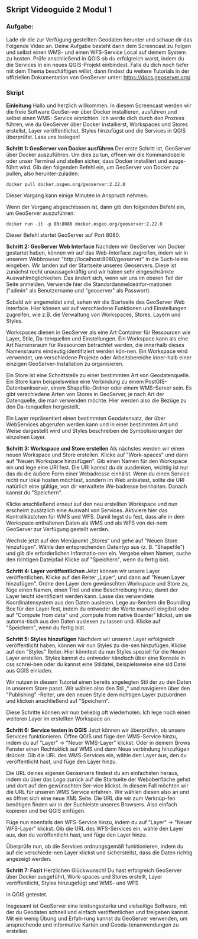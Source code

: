 ## Skript Videoguide 2 Modul 1


### Aufgabe: 


Lade dir die zur Verfügung gestellten Geodaten herunter und schaue dir das Folgende Video an. Deine Aufgabe besteht darin dem Screencast zu Folgen und selbst einen WMS- und einen WFS-Service Local auf deinem System zu hosten. Prüfe anschließend in QGIS ob du erfolgreich warst,  indem du die Services in ein neues QGIS-Projekt einbindest. 
Falls du dich noch tiefer mit dem Thema beschäftigen willst, dann findest du weitere Tutorials in der offiziellen Dokumentation von GeoServer unter: 
https://docs.geoserver.org/

### Skript

**Einleitung**
Hallo und herzlich willkommen. In diesem Screencast werden wir die freie Software GeoSer-ver über Docker installieren, ausführen und selbst einen WMS- Service einrichten. Ich werde dich durch den Prozess führen, wie du GeoServer über Docker installierst, Workspaces und Stores erstellst, Layer veröffentlichst, Styles hinzufügst und die Services in QGIS überprüfst. Lass uns loslegen!


**Schritt 1: GeoServer von Docker ausführen**
Der erste Schritt ist, GeoServer über Docker auszuführen. Um dies zu tun, öffnen wir die Kommandozeile oder unser Terminal und stellen sicher, dass Docker installiert und ausge-führt wird. Gib den folgenden Befehl ein, um GeoServer von Docker zu pullen, also herunter-zuladen:

```shell
docker pull docker.osgeo.org/geoserver:2.22.0
```

Dieser Vorgang kann einige Minuten in Anspruch nehmen.
 
Wenn der Vorgang abgeschlossen ist, dann gib den folgenden Befehl ein, um GeoServer auszuführen:

```shell
docker run -it -p 80:8080 docker.osgeo.org/geoserver:2.22.0
```

Dieser Befehl startet GeoServer auf Port 8080.


**Schritt 2: GeoServer Web Interface**
Nachdem wir GeoServer von Docker gestartet haben, können wir auf das Web-Interface zugreifen, indem wir in unserem Webbrowser "http://localhost:8080/geoserver" in die Such-leiste eingeben. Wir landen auf der Startseite unseres Geoservers. Diese ist zunächst recht unaussagekräftig und wir haben sehr eingeschränkte Auswahlmöglichkeiten. Das ändert sich, wenn wir uns im oberen Teil der Seite anmelden. Verwende hier die Standardanmeldeinfor-mationen ("admin" als Benutzername und "geoserver" als Passwort).

Sobald wir angemeldet sind, sehen wir die Startseite des GeoServer Web Interface. Hier können wir auf verschiedene Funktionen und Einstellungen zugreifen, wie z.B. die Verwaltung von Workspaces, Stores, Layern und Styles.

Workspaces dienen in GeoServer als eine Art Container für Ressourcen wie Layer, Stile, Da-tenquellen und Einstellungen. Ein Workspace kann als eine Art Namensraum für Ressourcen betrachtet werden, die innerhalb dieses Namensraums eindeutig identifiziert werden kön-nen. Ein Workspace wird verwendet, um verschiedene Projekte oder Arbeitsbereiche inner-halb einer einzigen GeoServer-Installation zu organisieren.

Ein Store ist eine Schnittstelle zu einer bestimmten Art von Geodatenquelle. Ein Store kann beispielsweise eine Verbindung zu einem PostGIS-Datenbankserver, einem Shapefile-Ordner oder einem WMS-Server sein. Es gibt verschiedene Arten von Stores in GeoServer, je nach Art der Datenquelle, die man verwenden möchte. Hier werden also die Bezüge zu den Da-tenquellen hergestellt. 

Ein Layer repräsentiert einen bestimmten Geodatensatz, der über WebServices abgerufen werden kann und in einer bestimmten Art und Weise dargestellt wird und Styles beschreiben die Symbolisierungen der einzelnen Layer. 

**Schritt 3: Workspace und Store erstellen**
Als nächstes werden wir einen neuen Workspace und Store erstellen. Klicke auf "Work-spaces" und dann auf "Neuen Workspace hinzufügen". Gib einen Namen für den Workspace ein und lege eine URI fest. Die URI kannst du dir ausdenken, wichtig ist nur das du die äußere Form einer Webadresse einhälst. Wenn du einen Service nicht nur lokal hosten möchtest, sondern im Web anbietest, sollte die URI natürlich eine gültige, von dir verwaltete We-badresse beinhalten. Danach kannst du "Speichern".

Klicke anschließend erneut auf den neu erstellten Workspace und nun erscheint zusätzlich eine Auswahl von Services. Aktiviere hier das Kontrollkästchen für WMS und WFS. Damit legst du fest, dass alle in dem Workspace enthaltenen Daten als WMS und als WFS von dei-nem GeoServer zur Verfügung gestellt werden. 

Wechsle jetzt auf den Menüpunkt „Stores“ und gehe auf "Neuen Store hinzufügen". Wähle den entsprechenden Datentyp aus (z. B. "Shapefile") und gib die erforderlichen Informatio-nen ein. Vergebe einen Namen, suche den richtigen Dateipfad Klicke auf "Speichern", wenn du fertig bist.


**Schritt 4: Layer veröffentlichen**
Jetzt können wir unsere Layer veröffentlichen. Klicke auf den Reiter „Layer“, und dann auf "Neuen Layer hinzufügen". Ordne den Layer dem gewünschten Workspace und Store zu, füge einen Namen, einen Titel und eine Beschreibung hinzu, damit der Layer leicht identifiziert werden kann. Lasse das verwendete Koordinatensystem aus den Daten auslesen. Lege au-ßerdem die Bounding Box für den Layer fest, indem du entweder die Werte manuell eingibst oder auf "Compute from data" und „compute from native Boarder“ klickst, um sie automa-tisch aus den Daten auslesen zu lassen und.
Klicke auf "Speichern", wenn du fertig bist.

**Schritt 5: Styles hinzufügen**
Nachdem wir unseren Layer erfolgreich veröffentlicht haben, können wir nun Styles zu die-sen hinzufügen. Klicke auf den "Styles" Reiter. Hier könntest du nun Styles speziell für die 
Neuen Layer erstellen. Styles kannst du entweder händisch über eine Konsole in css schrei-ben oder du kannst eine Stildatei, beispielsweise eine sld Datei aus QGIS einladen. 

Wir nutzen in diesem Tutorial einen bereits angelegten Stil der zu den Daten in unserem Store passt. Wir wählen also den Stil „“ und navigieren über den "Publishing" -Reiter, um den neuen Style dem richtigen Layer zuzuordnen und klicken anschließend auf "Speichern“. 


Diese Schritte können wir nun beliebig oft wiederholen. Ich lege noch einen weiteren Layer im erstellten Workspace an. 

**Schritt 6: Service testen in QGIS**
Jetzt können wir überprüfen, ob unsere Services funktionieren. Öffne QGIS und füge den WMS-Service hinzu, indem du auf "Layer" -> "Neuer WMS-Layer" klickst. Oder in deinem Brows Fenster einen Rechtsklick auf WMS und dann Neue verbindung hinzufügen drückst. Gib die URL des WMS-Services ein, wähle den Layer aus, den du veröffentlicht hast, und füge den Layer hinzu. 

Die URL deines eigenen Geoservers findest du am einfachsten heraus, indem du über das Logo zurück auf die Startseite der Weboberfläche gehst und dort auf den gewünschten Ser-vice klickst. In diesem Fall möchten wir die URL für unseren WMS Service erfahren. Wir wählen diesen also an und es öffnet sich eine neue XML Seite. Die URL die wir zum Verknüp-fen benötigen finden wir in der Suchleiste unseres Browsers. Also einfach kopieren und bei QGIS einfügen. 

Füge nun ebenfalls den WFS-Service hinzu, indem du auf "Layer" -> "Neuer WFS-Layer" klickst. Gib die URL des WFS-Services ein, wähle den Layer aus, den du veröffentlicht hast, und füge den Layer hinzu.

Überprüfe nun, ob die Services ordnungsgemäß funktionieren, indem du auf die verschiede-nen Layer klickst und sicherstellst, dass die Daten richtig angezeigt werden.

**Schritt 7: Fazit**
Herzlichen Glückwunsch! Du hast erfolgreich GeoServer über Docker ausgeführt, Work-spaces und Stores erstellt, Layer veröffentlicht, Styles hinzugefügt und WMS- und WFS

 in QGIS getestet. 

Insgesamt ist GeoServer eine leistungsstarke und vielseitige Software, mit der du Geodaten schnell und einfach veröffentlichen und freigeben kannst. Mit ein wenig Übung und Erfah-rung kannst du GeoServer verwenden, um ansprechende und informative Karten und Geoda-tenanwendungen zu erstellen.
